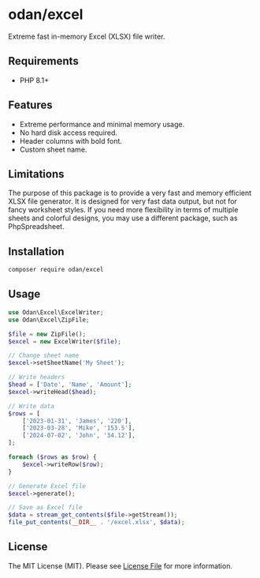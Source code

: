 # odan/excel

Extreme fast in-memory Excel (XLSX) file writer.

## Requirements

* PHP 8.1+

## Features

- Extreme performance and minimal memory usage.
- No hard disk access required.
- Header columns with bold font.
- Custom sheet name.

## Limitations

The purpose of this package is to provide a very fast and 
memory efficient XLSX file generator. It is designed for 
very fast data output, but not for fancy worksheet styles.
If you need more flexibility in terms of multiple 
sheets and colorful designs, you may use a 
different package, such as PhpSpreadsheet.

## Installation

```bash
composer require odan/excel
```

## Usage

```php
use Odan\Excel\ExcelWriter;
use Odan\Excel\ZipFile;

$file = new ZipFile();
$excel = new ExcelWriter($file);

// Change sheet name
$excel->setSheetName('My Sheet');

// Write headers
$head = ['Date', 'Name', 'Amount'];
$excel->writeHead($head);

// Write data
$rows = [
    ['2023-01-31', 'James', '220'],
    ['2023-03-28', 'Mike', '153.5'],
    ['2024-07-02', 'John', '34.12'],
];

foreach ($rows as $row) {
    $excel->writeRow($row);
}

// Generate Excel file
$excel->generate();

// Save as Excel file
$data = stream_get_contents($file->getStream());
file_put_contents(__DIR__ . '/excel.xlsx', $data);
```

## License

The MIT License (MIT). Please see [License File](LICENSE) for more information.
